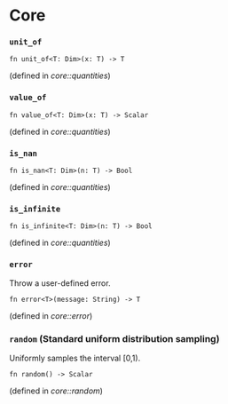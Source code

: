 <!-- NOTE! This file is auto-generated -->

# Core

### `unit_of`

```nbt
fn unit_of<T: Dim>(x: T) -> T
```
(defined in *core::quantities*)

### `value_of`

```nbt
fn value_of<T: Dim>(x: T) -> Scalar
```
(defined in *core::quantities*)

### `is_nan`

```nbt
fn is_nan<T: Dim>(n: T) -> Bool
```
(defined in *core::quantities*)

### `is_infinite`

```nbt
fn is_infinite<T: Dim>(n: T) -> Bool
```
(defined in *core::quantities*)

### `error`
Throw a user-defined error.

```nbt
fn error<T>(message: String) -> T
```
(defined in *core::error*)

### `random` (Standard uniform distribution sampling)
Uniformly samples the interval [0,1).

```nbt
fn random() -> Scalar
```
(defined in *core::random*)

